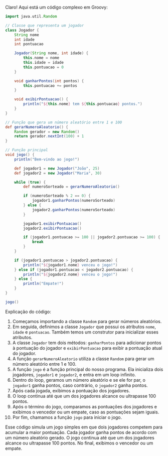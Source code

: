 Claro! Aqui está um código complexo em Groovy:

```groovy
import java.util.Random

// Classe que representa um jogador
class Jogador {
    String nome
    int idade
    int pontuacao

    Jogador(String nome, int idade) {
        this.nome = nome
        this.idade = idade
        this.pontuacao = 0
    }

    void ganharPontos(int pontos) {
        this.pontuacao += pontos
    }

    void exibirPontuacao() {
        println("${this.nome} tem ${this.pontuacao} pontos.")
    }
}

// Função que gera um número aleatório entre 1 e 100
def gerarNumeroAleatorio() {
    Random gerador = new Random()
    return gerador.nextInt(100) + 1
}

// Função principal
void jogo() {
    println("Bem-vindo ao jogo!")

    def jogador1 = new Jogador("João", 25)
    def jogador2 = new Jogador("Maria", 30)

    while (true) {
        def numeroSorteado = gerarNumeroAleatorio()

        if (numeroSorteado % 2 == 0) {
            jogador1.ganharPontos(numeroSorteado)
        } else {
            jogador2.ganharPontos(numeroSorteado)
        }

        jogador1.exibirPontuacao()
        jogador2.exibirPontuacao()

        if (jogador1.pontuacao >= 100 || jogador2.pontuacao >= 100) {
            break
        }
    }

    if (jogador1.pontuacao > jogador2.pontuacao) {
        println("${jogador1.nome} venceu o jogo!")
    } else if (jogador1.pontuacao < jogador2.pontuacao) {
        println("${jogador2.nome} venceu o jogo!")
    } else {
        println("Empate!")
    }
}

jogo()
```

Explicação do código:

1. Começamos importando a classe `Random` para gerar números aleatórios.
2. Em seguida, definimos a classe `Jogador` que possui os atributos `nome`, `idade` e `pontuacao`. Também temos um construtor para inicializar esses atributos.
3. A classe `Jogador` tem dois métodos: `ganharPontos` para adicionar pontos à pontuação do jogador e `exibirPontuacao` para exibir a pontuação atual do jogador.
4. A função `gerarNumeroAleatorio` utiliza a classe `Random` para gerar um número aleatório entre 1 e 100.
5. A função `jogo` é a função principal do nosso programa. Ela inicializa dois jogadores, `jogador1` e `jogador2`, e entra em um loop infinito.
6. Dentro do loop, geramos um número aleatório e se ele for par, o `jogador1` ganha pontos, caso contrário, o `jogador2` ganha pontos.
7. Após cada jogada, exibimos a pontuação dos jogadores.
8. O loop continua até que um dos jogadores alcance ou ultrapasse 100 pontos.
9. Após o término do jogo, comparamos as pontuações dos jogadores e exibimos o vencedor ou um empate, caso as pontuações sejam iguais.
10. Por fim, chamamos a função `jogo` para iniciar o jogo.

Esse código simula um jogo simples em que dois jogadores competem para acumular a maior pontuação. Cada jogador ganha pontos de acordo com um número aleatório gerado. O jogo continua até que um dos jogadores alcance ou ultrapasse 100 pontos. No final, exibimos o vencedor ou um empate.